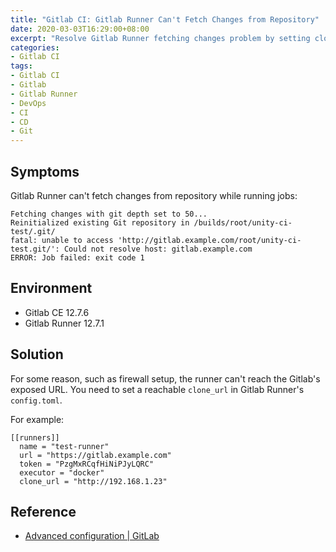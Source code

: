 ```yaml
---
title: "Gitlab CI: Gitlab Runner Can't Fetch Changes from Repository"
date: 2020-03-03T16:29:00+08:00
excerpt: "Resolve Gitlab Runner fetching changes problem by setting clone_url in config.toml."
categories:
- Gitlab CI
tags:
- Gitlab CI
- Gitlab
- Gitlab Runner
- DevOps
- CI
- CD
- Git
---
```


## Symptoms

Gitlab Runner can't fetch changes from repository while running jobs:

```
Fetching changes with git depth set to 50...
Reinitialized existing Git repository in /builds/root/unity-ci-test/.git/
fatal: unable to access 'http://gitlab.example.com/root/unity-ci-test.git/': Could not resolve host: gitlab.example.com
ERROR: Job failed: exit code 1
```

## Environment

- Gitlab CE 12.7.6
- Gitlab Runner 12.7.1

## Solution

For some reason, such as firewall setup, the runner can't reach the Gitlab's exposed URL. You need to set a reachable `clone_url` in Gitlab Runner's `config.toml`.

For example:

```
[[runners]]
  name = "test-runner"
  url = "https://gitlab.example.com"
  token = "PzgMxRCqfHiNiPJyLQRC"
  executor = "docker"
  clone_url = "http://192.168.1.23"
```

## Reference

- [Advanced configuration | GitLab](https://docs.gitlab.com/runner/configuration/advanced-configuration.html#how-clone_url-works)

